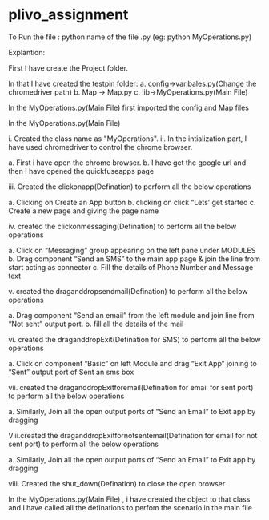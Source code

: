 # plivo_assignment

To Run the file : python name of the file .py (eg: python MyOperations.py)

Explantion:

First I have create the Project folder.

In that I have created the testpin folder: a. config->varibales.py(Change the chromedriver path) b. Map -> Map.py c. lib->MyOperations.py(Main File)

In the MyOperations.py(Main File) first imported the config and Map files

In the MyOperations.py(Main File)

i. Created the class name as "MyOperations". ii. In the intialization part, I have used chromedriver to control the chrome browser.

 a. First i have open the chrome browser.
 b. I have get the google url and then I have opened the quickfuseapps page

iii. Created the clickonapp(Defination) to perform all the below operations

 a. Clicking on Create an App button
 b. clicking on  click “Lets’ get started
 c. Create a new page and giving the page name 

iv. created the clickonmessaging(Defination) to perform all the below operations

 a. Click on “Messaging” group appearing on the left pane under MODULES
 b. Drag component “Send an SMS” to the main app page & join the line from start acting as connector
 c. Fill the details of Phone Number and Message text

v. created the draganddropsendmail(Defination) to perform all the below operations

 a. Drag component “Send an email” from the left module and join line from “Not sent” output port.
 b. fill all the details of the mail

vi. created the draganddropExit(Defination for SMS) to perform all the below operations

 a. Click on component “Basic” on left Module and drag “Exit App” joining to “Sent” output port of Sent an sms  box

vii. created the draganddropExitforemail(Defination for email for sent port) to perform all the below operations

 a. Similarly, Join all the open output ports of “Send an Email” to Exit app by dragging

Viii.created the draganddropExitfornotsentemail(Defination for email for not sent port) to perform all the below operations

 a. Similarly, Join all the open output ports of “Send an Email” to Exit app by dragging

viii. Created the shut_down(Defination) to close the open browser 

In the MyOperations.py(Main File) , i have created the object to that class and I have called all the definations to perfom the scenario in the main file
